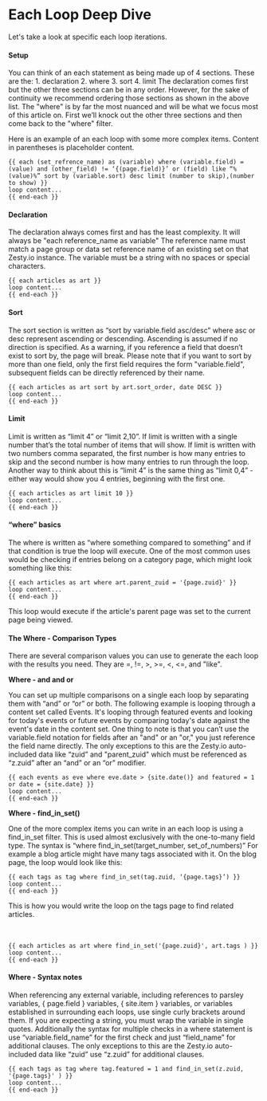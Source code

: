 # Each Loop Deep Dive



Let's take a look at specific each loop iterations.

#### Setup

You can think of an each statement as being made up of 4 sections. These are the: 1. declaration 2. where 3. sort 4. limit The declaration comes first but the other three sections can be in any order. However, for the sake of continuity we recommend ordering those sections as shown in the above list. The "where" is by far the most nuanced and will be what we focus most of this article on. First we’ll knock out the other three sections and then come back to the "where" filter.

Here is an example of an each loop with some more complex items. Content in parentheses is placeholder content.

```text
{{ each (set_refrence_name) as (variable) where (variable.field) = (value) and (other_field) != ‘{(page.field)}’ or (field) like “%(value)%” sort by (variable.sort) desc limit (number to skip),(number to show) }}
loop content...
{{ end-each }}
```

#### Declaration

The declaration always comes first and has the least complexity. It will always be "each reference\_name as variable" The reference name must match a page group or data set reference name of an existing set on that Zesty.io instance. The variable must be a string with no spaces or special characters.

```text
{{ each articles as art }}
loop content...
{{ end-each }}
```

#### Sort

The sort section is written as “sort by variable.field asc/desc” where asc or desc represent ascending or descending. Ascending is assumed if no direction is specified. As a warning, if you reference a field that doesn’t exist to sort by, the page will break. Please note that if you want to sort by more than one field, only the first field requires the form "variable.field", subsequent fields can be directly referenced by their name.

```text
{{ each articles as art sort by art.sort_order, date DESC }}
loop content...
{{ end-each }}
```

#### Limit

Limit is written as “limit 4” or “limit 2,10”. If limit is written with a single number that’s the total number of items that will show. If limit is written with two numbers comma separated, the first number is how many entries to skip and the second number is how many entries to run through the loop. Another way to think about this is “limit 4” is the same thing as “limit 0,4” - either way would show you 4 entries, beginning with the first one.

```text
{{ each articles as art limit 10 }}
loop content...
{{ end-each }}
```

#### “where” basics

The where is written as “where something compared to something” and if that condition is true the loop will execute. One of the most common uses would be checking if entries belong on a category page, which might look something like this:

```markup
{{ each articles as art where art.parent_zuid = '{page.zuid}' }}
loop content...
{{ end-each }}
```

This loop would execute if the article's parent page was set to the current page being viewed.

#### The Where - Comparison Types

There are several comparison values you can use to generate the each loop with the results you need. They are =, !=, &gt;, &gt;=, &lt;, &lt;=, and "like".

**Where - and and or**

You can set up multiple comparisons on a single each loop by separating them with “and” or “or” or both. The following example is looping through a content set called Events. It's looping through featured events and looking for today's events or future events by comparing today's date against the event's date in the content set. One thing to note is that you can’t use the variable.field notation for fields after an "and" or an "or," you just reference the field name directly. The only exceptions to this are the Zesty.io auto-included data like “zuid” and "parent\_zuid" which must be referenced as “z.zuid” after an “and” or an “or” modifier.

```text
{{ each events as eve where eve.date > {site.date()} and featured = 1 or date = {site.date} }}
loop content...
{{ end-each }}
```

**Where - find\_in\_set\(\)**

One of the more complex items you can write in an each loop is using a find\_in\_set filter. This is used almost exclusively with the one-to-many field type. The syntax is “where find\_in\_set\(target\_number, set\_of\_numbers\)” For example a blog article might have many tags associated with it. On the blog page, the loop would look like this:

```text
{{ each tags as tag where find_in_set(tag.zuid, ‘{page.tags}’) }}
loop content...
{{ end-each }}
```

This is how you would write the loop on the tags page to find related articles.

#### 

```text


{{ each articles as art where find_in_set('{page.zuid}', art.tags ) }}
loop content...
{{ end-each }}

```

#### Where - Syntax notes

When referencing any external variable, including references to parsley variables, { page.field } variables, { site.item } variables, or variables established in surrounding each loops, use single curly brackets around them. If you are expecting a string, you must wrap the variable in single quotes. Additionally the syntax for multiple checks in a where statement is use “variable.field\_name” for the first check and just “field\_name” for additional clauses. The only exceptions to this are the Zesty.io auto-included data like “zuid” use “z.zuid” for additional clauses.

```text
{{ each tags as tag where tag.featured = 1 and find_in_set(z.zuid, '{page.tags}' ) }}
loop content...
{{ end-each }}
```

